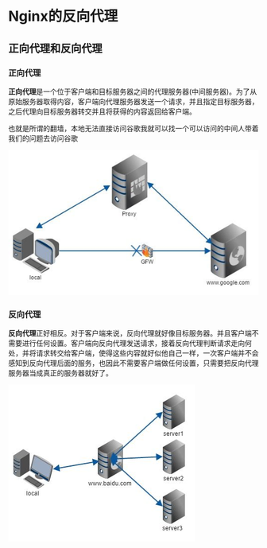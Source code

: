# Nginx的反向代理

## 正向代理和反向代理

### 正向代理

​	**正向代理**是一个位于客户端和目标服务器之间的代理服务器(中间服务器)。为了从原始服务器取得内容，客户端向代理服务器发送一个请求，并且指定目标服务器，之后代理向目标服务器转交并且将获得的内容返回给客户端。

​	也就是所谓的翻墙，本地无法直接访问谷歌我就可以找一个可以访问的中间人带着我们的问题去访问谷歌

![img](..\static\v2-07ededff1d415c1fa2db3fd89378eda0_hd.jpg)

### 反向代理

​	**反向代理**正好相反。对于客户端来说，反向代理就好像目标服务器。并且客户端不需要进行任何设置。客户端向反向代理发送请求，接着反向代理判断请求走向何处，并将请求转交给客户端，使得这些内容就好似他自己一样，一次客户端并不会感知到反向代理后面的服务，也因此不需要客户端做任何设置，只需要把反向代理服务器当成真正的服务器就好了。



![img](..\static\v2-816f7595d80b7ef36bf958764a873cba_hd.jpg)